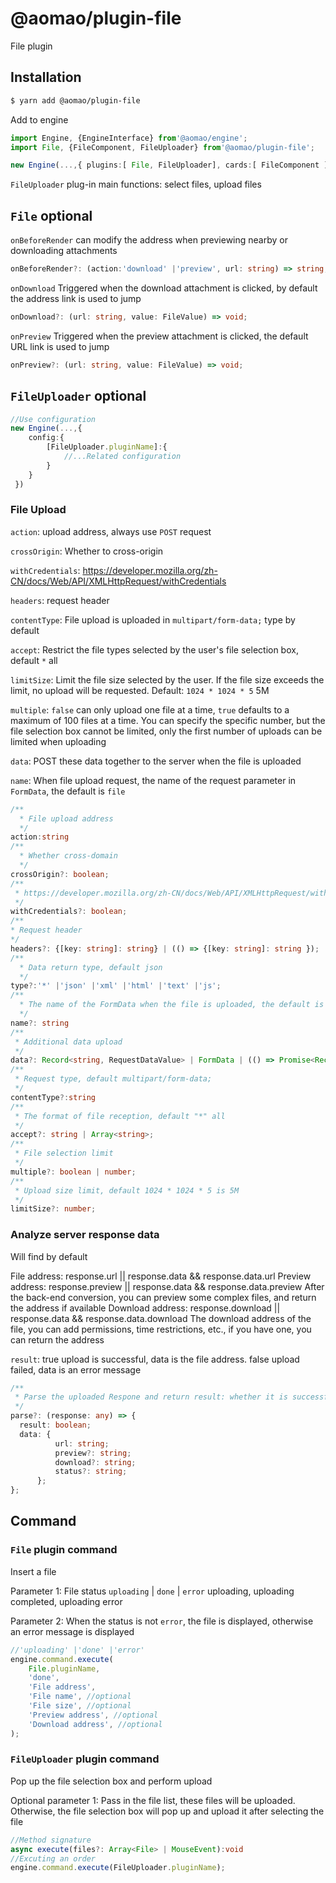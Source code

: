 # @aomao/plugin-file

File plugin

## Installation

```bash
$ yarn add @aomao/plugin-file
```

Add to engine

```ts
import Engine, {EngineInterface} from'@aomao/engine';
import File, {FileComponent, FileUploader} from'@aomao/plugin-file';

new Engine(...,{ plugins:[ File, FileUploader], cards:[ FileComponent ]})
```

`FileUploader` plug-in main functions: select files, upload files

## `File` optional

`onBeforeRender` can modify the address when previewing nearby or downloading attachments

```ts
onBeforeRender?: (action:'download' |'preview', url: string) => string;
```

`onDownload` Triggered when the download attachment is clicked, by default the address link is used to jump

```ts
onDownload?: (url: string, value: FileValue) => void;
```

`onPreview` Triggered when the preview attachment is clicked, the default URL link is used to jump

```ts
onPreview?: (url: string, value: FileValue) => void;
```

## `FileUploader` optional

```ts
//Use configuration
new Engine(...,{
    config:{
        [FileUploader.pluginName]:{
            //...Related configuration
        }
    }
 })
```

### File Upload

`action`: upload address, always use `POST` request

`crossOrigin`: Whether to cross-origin

`withCredentials`: https://developer.mozilla.org/zh-CN/docs/Web/API/XMLHttpRequest/withCredentials

`headers`: request header

`contentType`: File upload is uploaded in `multipart/form-data;` type by default

`accept`: Restrict the file types selected by the user's file selection box, default `*` all

`limitSize`: Limit the file size selected by the user. If the file size exceeds the limit, no upload will be requested. Default: `1024 * 1024 * 5` 5M

`multiple`: `false` can only upload one file at a time, `true` defaults to a maximum of 100 files at a time. You can specify the specific number, but the file selection box cannot be limited, only the first number of uploads can be limited when uploading

`data`: POST these data together to the server when the file is uploaded

`name`: When file upload request, the name of the request parameter in `FormData`, the default is `file`

```ts
/**
  * File upload address
  */
action:string
/**
  * Whether cross-domain
  */
crossOrigin?: boolean;
/**
 * https://developer.mozilla.org/zh-CN/docs/Web/API/XMLHttpRequest/withCredentials
 */
withCredentials?: boolean;
/**
* Request header
*/
headers?: {[key: string]: string} | (() => {[key: string]: string });
/**
  * Data return type, default json
  */
type?:'*' |'json' |'xml' |'html' |'text' |'js';
/**
  * The name of the FormData when the file is uploaded, the default is file
  */
name?: string
/**
 * Additional data upload
 */
data?: Record<string, RequestDataValue> | FormData | (() => Promise<Record<string, RequestDataValue> | FormData>)
/**
 * Request type, default multipart/form-data;
 */
contentType?:string
/**
 * The format of file reception, default "*" all
 */
accept?: string | Array<string>;
/**
 * File selection limit
 */
multiple?: boolean | number;
/**
 * Upload size limit, default 1024 * 1024 * 5 is 5M
 */
limitSize?: number;

```

### Analyze server response data

Will find by default

File address: response.url || response.data && response.data.url
Preview address: response.preview || response.data && response.data.preview After the back-end conversion, you can preview some complex files, and return the address if available
Download address: response.download || response.data && response.data.download The download address of the file, you can add permissions, time restrictions, etc., if you have one, you can return the address

`result`: true upload is successful, data is the file address. false upload failed, data is an error message

```ts
/**
 * Parse the uploaded Respone and return result: whether it is successful or not, data: success: file address, failure: error message
 */
parse?: (response: any) => {
  result: boolean;
  data: {
          url: string;
          preview?: string;
          download?: string;
          status?: string;
      };
};
```

## Command

### `File` plugin command

Insert a file

Parameter 1: File status `uploading` | `done` | `error` uploading, uploading completed, uploading error

Parameter 2: When the status is not `error`, the file is displayed, otherwise an error message is displayed

```ts
//'uploading' |'done' |'error'
engine.command.execute(
	File.pluginName,
	'done',
	'File address',
	'File name', //optional
	'File size', //optional
	'Preview address', //optional
	'Download address', //optional
);
```

### `FileUploader` plugin command

Pop up the file selection box and perform upload

Optional parameter 1: Pass in the file list, these files will be uploaded. Otherwise, the file selection box will pop up and upload it after selecting the file

```ts
//Method signature
async execute(files?: Array<File> | MouseEvent):void
//Excuting an order
engine.command.execute(FileUploader.pluginName);
```
